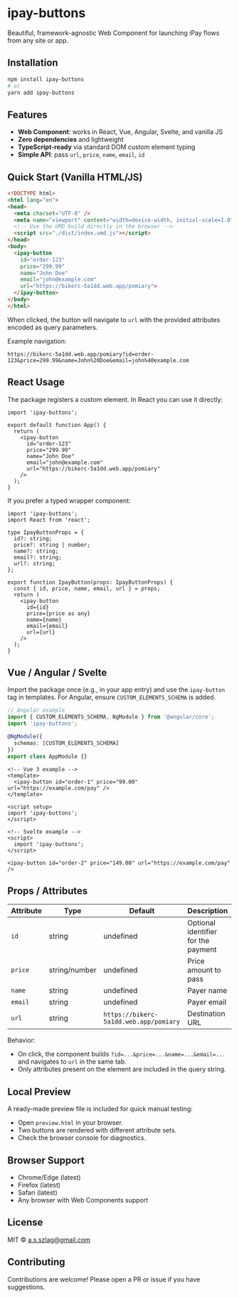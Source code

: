 # ipay-buttons

Beautiful, framework-agnostic Web Component for launching iPay flows from any site or app.

## Installation

```bash
npm install ipay-buttons
# or
yarn add ipay-buttons
```

## Features

- **Web Component**: works in React, Vue, Angular, Svelte, and vanilla JS
- **Zero dependencies** and lightweight
- **TypeScript-ready** via standard DOM custom element typing
- **Simple API**: pass `url`, `price`, `name`, `email`, `id`

## Quick Start (Vanilla HTML/JS)

```html
<!DOCTYPE html>
<html lang="en">
<head>
  <meta charset="UTF-8" />
  <meta name="viewport" content="width=device-width, initial-scale=1.0" />
  <!-- Use the UMD build directly in the browser -->
  <script src="./dist/index.umd.js"></script>
</head>
<body>
  <ipay-button 
    id="order-123"
    price="299.99"
    name="John Doe"
    email="john@example.com"
    url="https://bikerc-5a1dd.web.app/pomiary">
  </ipay-button>
</body>
</html>
```

When clicked, the button will navigate to `url` with the provided attributes encoded as query parameters.

Example navigation:
```
https://bikerc-5a1dd.web.app/pomiary?id=order-123&price=299.99&name=John%20Doe&email=john%40example.com
```

## React Usage

The package registers a custom element. In React you can use it directly:

```tsx
import 'ipay-buttons';

export default function App() {
  return (
    <ipay-button 
      id="order-123"
      price="299.99"
      name="John Doe"
      email="john@example.com"
      url="https://bikerc-5a1dd.web.app/pomiary"
    />
  );
}
```

If you prefer a typed wrapper component:

```tsx
import 'ipay-buttons';
import React from 'react';

type IpayButtonProps = {
  id?: string;
  price?: string | number;
  name?: string;
  email?: string;
  url?: string;
};

export function IpayButton(props: IpayButtonProps) {
  const { id, price, name, email, url } = props;
  return (
    <ipay-button
      id={id}
      price={price as any}
      name={name}
      email={email}
      url={url}
    />
  );
}
```

## Vue / Angular / Svelte

Import the package once (e.g., in your app entry) and use the `ipay-button` tag in templates. For Angular, ensure `CUSTOM_ELEMENTS_SCHEMA` is added.

```ts
// Angular example
import { CUSTOM_ELEMENTS_SCHEMA, NgModule } from '@angular/core';
import 'ipay-buttons';

@NgModule({
  schemas: [CUSTOM_ELEMENTS_SCHEMA]
})
export class AppModule {}
```

```vue
<!-- Vue 3 example -->
<template>
  <ipay-button id="order-1" price="99.00" url="https://example.com/pay" />
</template>

<script setup>
import 'ipay-buttons';
</script>
```

```svelte
<!-- Svelte example -->
<script>
  import 'ipay-buttons';
</script>

<ipay-button id="order-2" price="149.00" url="https://example.com/pay" />
```

## Props / Attributes

| Attribute | Type            | Default                                            | Description                         |
|----------|-----------------|----------------------------------------------------|-------------------------------------|
| `id`     | string          | undefined                                          | Optional identifier for the payment |
| `price`  | string/number   | undefined                                          | Price amount to pass                |
| `name`   | string          | undefined                                          | Payer name                          |
| `email`  | string          | undefined                                          | Payer email                         |
| `url`    | string          | `https://bikerc-5a1dd.web.app/pomiary`             | Destination URL                     |

Behavior:
- On click, the component builds `?id=...&price=...&name=...&email=...` and navigates to `url` in the same tab.
- Only attributes present on the element are included in the query string.

## Local Preview

A ready-made preview file is included for quick manual testing:

- Open `preview.html` in your browser.
- Two buttons are rendered with different attribute sets.
- Check the browser console for diagnostics.

## Browser Support

- Chrome/Edge (latest)
- Firefox (latest)
- Safari (latest)
- Any browser with Web Components support

## License

MIT © a.s.szlag@gmail.com

## Contributing

Contributions are welcome! Please open a PR or issue if you have suggestions.
